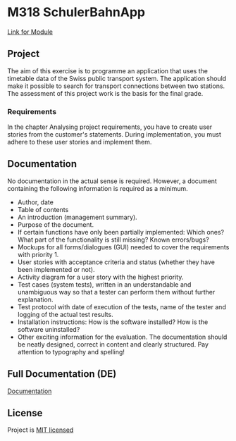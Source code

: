 # M318 SchulerBahnApp
[Link for Module](https://m318.ict-bz.ch/)

## Project
The aim of this exercise is to programme an application that uses the timetable data of the Swiss public transport system. The application should make it possible to search for transport connections between two stations. The assessment of this project work is the basis for the final grade.

### Requirements
In the chapter Analysing project requirements, you have to create user stories from the customer's statements. During implementation, you must adhere to these user stories and implement them.

## Documentation
No documentation in the actual sense is required. However, a document containing the following information is required as a minimum.
- Author, date
- Table of contents
- An introduction (management summary).
- Purpose of the document.
- If certain functions have only been partially implemented: Which ones? What part of the functionality is still missing? Known errors/bugs?
- Mockups for all forms/dialogues (GUI) needed to cover the requirements with priority 1.
- User stories with acceptance criteria and status (whether they have been implemented or not).
- Activity diagram for a user story with the highest priority.
- Test cases (system tests), written in an understandable and unambiguous way so that a tester can perform them without further explanation.
- Test protocol with date of execution of the tests, name of the tester and logging of the actual test results.
- Installation instructions: How is the software installed? How is the software uninstalled?
- Other exciting information for the evaluation.
The documentation should be neatly designed, correct in content and clearly structured. Pay attention to typography and spelling!

## Full Documentation (DE)
[Documentation](./doc)

## License
Project is [MIT licensed](./LICENSE)
